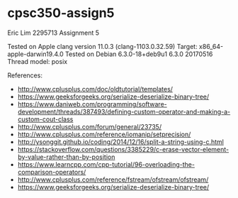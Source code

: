 # cpsc350-assign5

Eric Lim
2295713
Assignment 5

Tested on Apple clang version 11.0.3 (clang-1103.0.32.59) Target: x86_64-apple-darwin19.4.0
Tested on Debian 6.3.0-18+deb9u1 6.3.0 20170516
Thread model: posix

References:
- http://www.cplusplus.com/doc/oldtutorial/templates/
- https://www.geeksforgeeks.org/serialize-deserialize-binary-tree/
- https://www.daniweb.com/programming/software-development/threads/387493/defining-custom-operator-and-making-a-custom-cout-class
- http://www.cplusplus.com/forum/general/23735/
- http://www.cplusplus.com/reference/iomanip/setprecision/
- http://ysonggit.github.io/coding/2014/12/16/split-a-string-using-c.html
- https://stackoverflow.com/questions/3385229/c-erase-vector-element-by-value-rather-than-by-position
- https://www.learncpp.com/cpp-tutorial/96-overloading-the-comparison-operators/
- http://www.cplusplus.com/reference/fstream/ofstream/ofstream/
- https://www.geeksforgeeks.org/serialize-deserialize-binary-tree/
